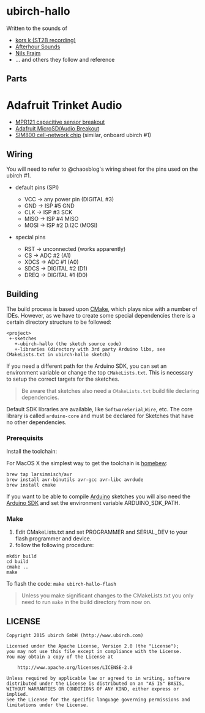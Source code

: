 # ubirch-hallo

Written to the sounds of 

- [kors k (ST2B recording)](https://soundcloud.com/kors-k) 
- [Afterhour Sounds](https://soundcloud.com/afterhour-sounds/lars-neubert-presents-nr66)
- [Nils Frajm](https://soundcloud.com/nils_frahm)
- ... and others they follow and reference

## Parts

# Adafruit Trinket Audio

- [MPR121 capacitive sensor breakout](http://adafru.it/1982)
- [Adafruit MicroSD/Audio Breakout](http://adafru.it/1381)
- [SIM800 cell-network chip](http://adafru.it/fix2468) (similar, onboard ubirch #1) 

## Wiring

You will need to refer to @chaosblog's wiring sheet for the pins used on the ubirch #1.

- default pins (SPI)
    * VCC -> any power pin (DIGITAL #3) 
    * GND -> ISP #5 GND
    * CLK -> ISP #3 SCK
    * MISO -> ISP #4 MISO
    * MOSI -> ISP #2 D.I2C (MOSI)
       
- special pins
    * RST -> unconnected (works apparently)
    * CS -> ADC #2 (A1)
    * XDCS -> ADC #1 (A0)
    * SDCS -> DIGITAL #2 (D1)
    * DREQ -> DIGITAL #1 (D0)

## Building

The build process is based upon [CMake](http://www.cmake.org/), which plays nice with a number
of IDEs. However, as we have to create some special dependencies there is a certain directory
structure to be followed:

```
<project>
 +-sketches
   +-ubirch-hallo (the sketch source code)
   +-libraries (directory with 3rd party Arduino libs, see CMakeLists.txt in ubirch-hallo sketch)
```

If you need a different path for the Arduino SDK, you can set an environment variable or change
the top ```CMakeLists.txt```. This is necessary to setup the correct targets for the sketches.

> Be aware that sketches also need a ```CMakeLists.txt``` build file declaring dependencies.

Default SDK libraries are available, like ```SoftwareSerial```,```Wire```, etc. The core library is
called ```arduino-core``` and must be declared for Sketches that have no other dependencies.
 
### Prerequisits

Install the toolchain:

For MacOS X the simplest way to get the toolchain is [homebew](http://brew.sh/):

```
brew tap larsimmisch/avr
brew install avr-binutils avr-gcc avr-libc avrdude
brew install cmake
```

If you want to be able to compile [Arduino](https://www.arduino.cc/) sketches you will also need
the [Arduino SDK](https://www.arduino.cc/en/Main/Software) and set the environment variable ARDUINO_SDK_PATH.

### Make

1. Edit CMakeLists.txt and set PROGRAMMER and SERIAL_DEV to your flash programmer and device.
2. follow the following procedure:

```
mkdir build
cd build
cmake ..
make
```

To flash the code: ```make ubirch-hallo-flash```

> Unless you make significant changes to the CMakeLists.txt you only need to run ```make``` in
> the build directory from now on.

## LICENSE

    Copyright 2015 ubirch GmbH (http://www.ubirch.com)
    
    Licensed under the Apache License, Version 2.0 (the "License");
    you may not use this file except in compliance with the License.
    You may obtain a copy of the License at
    
        http://www.apache.org/licenses/LICENSE-2.0
    
    Unless required by applicable law or agreed to in writing, software
    distributed under the License is distributed on an "AS IS" BASIS,
    WITHOUT WARRANTIES OR CONDITIONS OF ANY KIND, either express or implied.
    See the License for the specific language governing permissions and
    limitations under the License.
